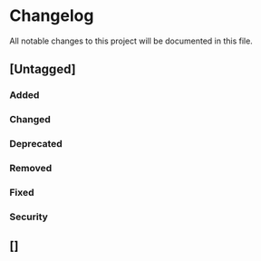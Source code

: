 # Changelog

All notable changes to this project will be documented in this file.

## [Untagged]

### Added

### Changed

### Deprecated

### Removed

### Fixed

### Security

## []
